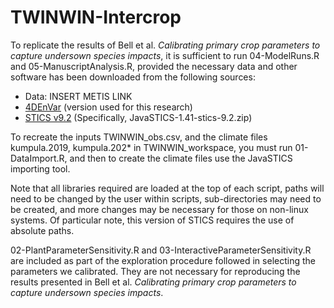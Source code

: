 # TWINWIN-Intercrop

To replicate the results of Bell et al. *Calibrating primary crop parameters to capture undersown species impacts*, it is sufficient to run 04-ModelRuns.R and 05-ManuscriptAnalysis.R, provided the necessary data and other software has been downloaded from the following sources:
- Data: INSERT METIS LINK
- [4DEnVar](https://github.com/tquaife/4DEnVar_engine/tree/7bb23a2) (version used for this research)
- [STICS v9.2](https://stics.inrae.fr/eng/download) (Specifically, JavaSTICS-1.41-stics-9.2.zip)

To recreate the inputs TWINWIN_obs.csv, and the climate files kumpula.2019, kumpula.202* in TWINWIN_workspace, you must run 01-DataImport.R, and then to create the climate files use the JavaSTICS importing tool.

Note that all libraries required are loaded at the top of each script, paths will need to be changed by the user within scripts, sub-directories may need to be created, and more changes may be necessary for those on non-linux systems. Of particular note, this version of STICS requires the use of absolute paths.

02-PlantParameterSensitivity.R and 03-InteractiveParameterSensitivity.R are included as part of the exploration procedure followed in selecting the parameters we calibrated. They are not necessary for reproducing the results presented in Bell et al. *Calibrating primary crop parameters to capture undersown species impacts*.
